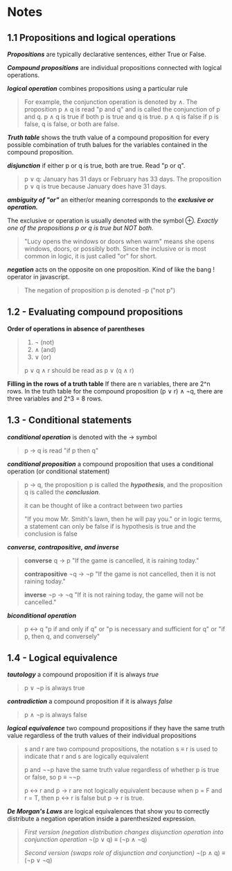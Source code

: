 # Notes

## 1.1 Propositions and logical operations

**_Propositions_** are typically declarative sentences, either True or False.

**_Compound propositions_** are individual propositions connected with logical operations.

**_logical operation_** combines propositions using a particular rule

> For example, the conjunction operation is denoted by ∧. The proposition p ∧ q is read "p and q" and is called the conjunction of p and q. p ∧ q is true if both p is true and q is true. p ∧ q is false if p is false, q is false, or both are false.

**_Truth table_** shows the truth value of a compound proposition for every possible combination of truth balues for the variables contained in the compound proposition.

**_disjunction_** if either p or q is true, both are true. Read "p or q".

> p ∨ q: January has 31 days or February has 33 days. The proposition p ∨ q is true because January does have 31 days.

**_ambiguity of "or"_** an either/or meaning corresponds to the **_exclusive or operation._**

The exclusive or operation is usually denoted with the symbol ⊕. _Exactly one of the propositions p or q is true but NOT both._

> "Lucy opens the windows or doors when warm" means she opens windows, doors, or possibly both. Since the inclusive or is most common in logic, it is just called "or" for short.

**_negation_** acts on the opposite on one proposition. Kind of like the bang ! operator in javascript.

> The negation of proposition p is denoted -p ("not p")

## 1.2 - Evaluating compound propositions

**Order of operations in absence of parentheses**

> 1. ¬ (not)
> 2. ∧ (and)
> 3. ∨ (or)
>
> p ∨ q ∧ r should be read as p ∨ (q ∧ r)

**Filling in the rows of a truth table**
If there are n variables, there are 2^n rows. In the truth table for the compound proposition (p ∨ r) ∧ ¬q, there are three variables and 2^3 = 8 rows.

## 1.3 - Conditional statements

**_conditional operation_** is denoted with the → symbol

> p → q is read "if p then q"

**_conditional proposition_** a compound proposition that uses a conditional operation (or conditional statement)

> p → q, the proposition p is called the **_hypothesis_**, and the proposition q is called the **_conclusion_**.
>
> it can be thought of like a contract between two parties
>
> "If you mow Mr. Smith's lawn, then he will pay you."
> or in logic terms, a statement can only be false if is hypothesis is true and the conclusion is false

**_converse, contrapositive, and inverse_**

> **converse** q → p
> "If the game is cancelled, it is raining today."
>
> **contrapositive** ¬q → ¬p
> "If the game is not cancelled, then it is not raining today."
>
> **inverse** ¬p → ¬q
> "If it is not raining today, the game will not be cancelled."

**_biconditional operation_**

> p ↔ q
> "p if and only if q"
> or
> "p is necessary and sufficient for q"
> or
> "if p, then q, and conversely"

## 1.4 - Logical equivalence

**_tautology_** a compound proposition if it is always _true_

> p ∨ ¬p is always true

**_contradiction_** a compound proposition if it is always _false_

> p ∧ ¬p is always false

**_logical equivalence_** two compound propositions if they have the same truth value regardless of the truth values of their individual propositions

> s and r are two compound propositions, the notation s ≡ r is used to indicate that r and s are logically equivalent
>
> p and ¬¬p have the same truth value regardless of whether p is true or false, so p ≡ ¬¬p
>
> p ↔ r and p → r are not logically equivalent because when p = F and r = T, then p ↔ r is false but p → r is true.

**_De Morgan's Laws_** are logical equivalences that show you to correctly distribute a negation operation inside a parenthesized expression.

> _First version (negation distribution changes disjunction operation into conjunction operation_
> ¬(p ∨ q) ≡ (¬p ∧ ¬q)
>
> _Second version (swaps role of disjunction and conjunction)_
> ¬(p ∧ q) ≡ (¬p ∨ ¬q)
